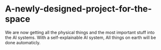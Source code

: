 # A-newly-designed-project-for-the-space
We are now getting all the physical things and the most important stuff into the AI systems. With a self-explainable AI system, All things on earth will be done automaticly.
